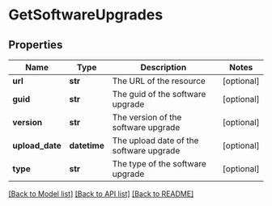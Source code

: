 # GetSoftwareUpgrades

## Properties
Name | Type | Description | Notes
------------ | ------------- | ------------- | -------------
**url** | **str** | The URL of the resource | [optional] 
**guid** | **str** | The guid of the software upgrade | [optional] 
**version** | **str** | The version of the software upgrade | [optional] 
**upload_date** | **datetime** | The upload date of the software upgrade | [optional] 
**type** | **str** | The type of the software upgrade | [optional] 

[[Back to Model list]](../README.md#documentation-for-models) [[Back to API list]](../README.md#documentation-for-api-endpoints) [[Back to README]](../README.md)


